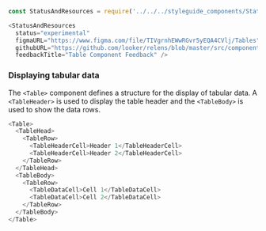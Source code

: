```js noeditor
const StatusAndResources = require('../../../styleguide_components/StatusAndResources').StatusAndResources;

<StatusAndResources
  status="experimental"
  figmaURL="https://www.figma.com/file/TIVgrnhEWwRGvr5yEQA4CVlj/Tables"
  githubURL="https://github.com/looker/relens/blob/master/src/components/Table/Table.tsx"
  feedbackTitle="Table Component Feedback" />
```


### Displaying tabular data

The `<Table>` component defines a structure for the display of tabular data. A `<TableHeader>` is used to display the table header and the `<TableBody>` is used to show the data rows.

```js
<Table>
  <TableHead>
    <TableRow>
      <TableHeaderCell>Header 1</TableHeaderCell>
      <TableHeaderCell>Header 2</TableHeaderCell>
    </TableRow>
  </TableHead>
  <TableBody>
    <TableRow>
      <TableDataCell>Cell 1</TableDataCell>
      <TableDataCell>Cell 2</TableDataCell>
    </TableRow>
  </TableBody>
</Table>
```


